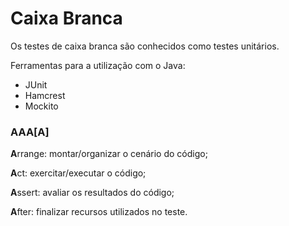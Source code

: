 # Caixa Branca
Os testes de caixa branca são conhecidos como testes unitários.

Ferramentas para a utilização com o Java:
* JUnit
* Hamcrest
* Mockito

### AAA[A]
**A**rrange: montar/organizar o cenário do código;

**A**ct: exercitar/executar o código;

**A**ssert: avaliar os resultados do código;

**A**fter: finalizar recursos utilizados no teste.
